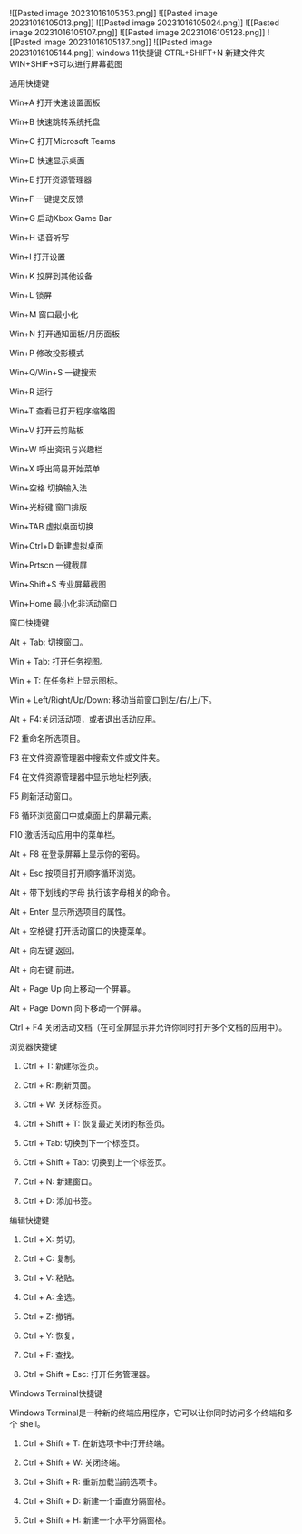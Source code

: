 ![[Pasted image 20231016105353.png]]
![[Pasted image 20231016105013.png]]
![[Pasted image 20231016105024.png]]
![[Pasted image 20231016105107.png]]
![[Pasted image 20231016105128.png]]
![[Pasted image 20231016105137.png]]
![[Pasted image 20231016105144.png]]
windows 11快捷键
CTRL+SHIFT+N 新建文件夹
WIN+SHIF+S可以进行屏幕截图



通用快捷键

Win+A 打开快速设置面板

Win+B 快速跳转系统托盘

Win+C 打开Microsoft Teams

Win+D 快速显示桌面

Win+E 打开资源管理器

Win+F 一键提交反馈

Win+G 启动Xbox Game Bar

Win+H 语音听写

Win+I 打开设置

Win+K 投屏到其他设备

Win+L 锁屏

Win+M 窗口最小化

Win+N 打开通知面板/月历面板

Win+P 修改投影模式

Win+Q/Win+S 一键搜索

Win+R 运行

Win+T 查看已打开程序缩略图

Win+V 打开云剪贴板

Win+W 呼出资讯与兴趣栏

Win+X 呼出简易开始菜单

Win+空格 切换输入法

Win+光标键 窗口排版

Win+TAB 虚拟桌面切换

Win+Ctrl+D 新建虚拟桌面

Win+Prtscn 一键截屏

Win+Shift+S 专业屏幕截图

Win+Home 最小化非活动窗口

窗口快捷键

Alt + Tab: 切换窗口。

Win + Tab: 打开任务视图。

Win + T: 在任务栏上显示图标。

Win + Left/Right/Up/Down: 移动当前窗口到左/右/上/下。

Alt + F4:关闭活动项，或者退出活动应用。

F2 重命名所选项目。

F3 在文件资源管理器中搜索文件或文件夹。

F4 在文件资源管理器中显示地址栏列表。

F5 刷新活动窗口。

F6 循环浏览窗口中或桌面上的屏幕元素。

F10 激活活动应用中的菜单栏。

Alt + F8 在登录屏幕上显示你的密码。

Alt + Esc 按项目打开顺序循环浏览。

Alt + 带下划线的字母 执行该字母相关的命令。

Alt + Enter 显示所选项目的属性。

Alt + 空格键 打开活动窗口的快捷菜单。

Alt + 向左键 返回。

Alt + 向右键 前进。

Alt + Page Up 向上移动一个屏幕。

Alt + Page Down 向下移动一个屏幕。

Ctrl + F4 关闭活动文档（在可全屏显示并允许你同时打开多个文档的应用中）。

浏览器快捷键

1. Ctrl + T: 新建标签页。

2. Ctrl + R: 刷新页面。

3. Ctrl + W: 关闭标签页。

4. Ctrl + Shift + T: 恢复最近关闭的标签页。

5. Ctrl + Tab: 切换到下一个标签页。

6. Ctrl + Shift + Tab: 切换到上一个标签页。

7. Ctrl + N: 新建窗口。

8. Ctrl + D: 添加书签。

编辑快捷键

1. Ctrl + X: 剪切。

2. Ctrl + C: 复制。

3. Ctrl + V: 粘贴。

4. Ctrl + A: 全选。

5. Ctrl + Z: 撤销。

6. Ctrl + Y: 恢复。

7. Ctrl + F: 查找。

8. Ctrl + Shift + Esc: 打开任务管理器。

Windows Terminal快捷键

Windows Terminal是一种新的终端应用程序，它可以让你同时访问多个终端和多个 shell。

1. Ctrl + Shift + T: 在新选项卡中打开终端。

2. Ctrl + Shift + W: 关闭终端。

3. Ctrl + Shift + R: 重新加载当前选项卡。

4. Ctrl + Shift + D: 新建一个垂直分隔窗格。

5. Ctrl + Shift + H: 新建一个水平分隔窗格。